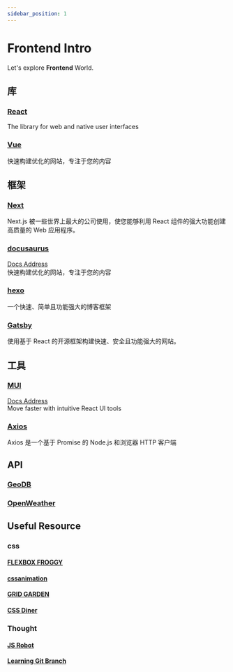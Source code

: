 ```yaml
---
sidebar_position: 1
---
```


# Frontend Intro

Let's explore **Frontend** World.

## 库
### [React](https://react.dev/)
The library for web and native user interfaces
### [Vue](https://vuejs.org/)
快速构建优化的网站，专注于您的内容
## 框架

### [Next](https://nextjs.org/)
Next.js 被一些世界上最大的公司使用，使您能够利用 React 组件的强大功能创建高质量的 Web 应用程序。
### [docusaurus](https://docusaurus.io/)
[Docs Address](/frontendDocs/category/docusaurus)  
快速构建优化的网站，专注于您的内容  
### [hexo](https://hexo.io/index.html)
一个快速、简单且功能强大的博客框架
### [Gatsby](https://www.gatsbyjs.com/)
使用基于 React 的开源框架构建快速、安全且功能强大的网站。

## 工具

### [MUI](https://mui.com/)
[Docs Address](/frontendDocs/category/mui)  
Move faster with intuitive React UI tools

### [Axios](https://axios-http.com/docs/intro)
Axios 是一个基于 Promise 的 Node.js 和浏览器 HTTP 客户端

## API
### [GeoDB](http://geodb-cities-api.wirefreethought.com/)
### [OpenWeather](https://openweathermap.org/api)

## Useful Resource
### css
#### [FLEXBOX FROGGY](https://flexboxfroggy.com/)
#### [cssanimation](https://cssanimation.io/)
#### [GRID GARDEN](https://cssgridgarden.com/)
#### [CSS Diner](https://flukeout.github.io/)
### Thought
#### [JS Robot](https://lab.reaal.me/jsrobot/)
#### [Learning Git Branch](https://learngitbranching.js.org/)